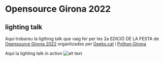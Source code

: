 # Opensource Girona 2022
## lighting talk

Aquí trobareu la ligthing talk que vaig fer per les 2a EDICIÓ DE LA FESTA de [Opensource Girona 2022](https://hacktoberfest.geeks.cat/) 
organitzades per [Geeks.cat](https://geekscat.org/) i [Python Girona](https://pythongirona.cat/) 

Aquí la lighting talk in action
![alt text](https://github.com/guilleJB/opensource_girona_2022/photos/in_action.jpg "Momentasu in Action")